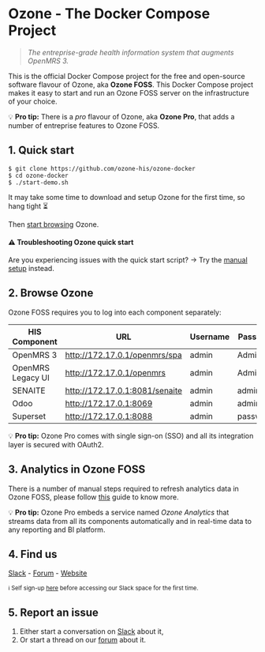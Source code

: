 # Ozone - The Docker Compose Project

>_The entreprise-grade health information system that augments OpenMRS 3._

This is the official Docker Compose project for the free and open-source software flavour of Ozone, aka **Ozone FOSS**.
This Docker Compose project makes it easy to start and run an Ozone FOSS server on the infrastructure of your choice.

:bulb: **Pro tip:** There is a *pro* flavour of Ozone, aka **Ozone Pro**, that adds a number of entreprise features to Ozone FOSS.

## 1. Quick start
```
$ git clone https://github.com/ozone-his/ozone-docker
$ cd ozone-docker
$ ./start-demo.sh
```
It may take some time to download and setup Ozone for the first time, so hang tight :hourglass_flowing_sand:

Then [start browsing](#2-browse-ozone) Ozone.

#### :warning: Troubleshooting Ozone quick start
Are you experiencing issues with the quick start script? → Try the [manual setup](readme/manual-setup.md) instead.

## 2. Browse Ozone
Ozone FOSS requires you to log into each component separately:

| HIS Component     | URL                            | Username | Password |
|-------------------|--------------------------------|----------|----------|
| OpenMRS 3         | http://172.17.0.1/openmrs/spa  | admin    | Admin123 |
| OpenMRS Legacy UI | http://172.17.0.1/openmrs      | admin    | Admin123 |
| SENAITE           | http://172.17.0.1:8081/senaite | admin    | admin    |
| Odoo              | http://172.17.0.1:8069         | admin    | admin    |
| Superset          | http://172.17.0.1:8088         | admin    | password |

:bulb: **Pro tip:** Ozone Pro comes with single sign-on (SSO) and all its integration layer is secured with OAuth2.

## 3. Analytics in Ozone FOSS
There is a number of manual steps required to refresh analytics data in Ozone FOSS, please follow [this](readme/analytics.md) guide to know more.

:bulb: **Pro tip:** Ozone Pro embeds a service named *Ozone Analytics* that streams data from all its components automatically and in real-time data to any reporting and BI platform.

## 4. Find us
[Slack](https://openmrs.slack.com/archives/C02PYQD5D0A) - [Forum](https://talk.openmrs.org/c/software/ozone-his) - [Website](http://ozone-his.com)

<sub>:information_source: Self sign-up [here](https://slack.openmrs.org/) before accessing our Slack space for the first time.</sub>
## 5. Report an issue
1. Either start a conversation on [Slack](https://openmrs.slack.com/archives/C02PYQD5D0A) about it,
1. Or start a thread on our [forum](https://talk.openmrs.org/c/software/ozone-his) about it.
